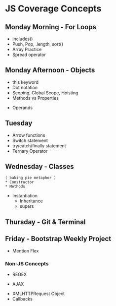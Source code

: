 # JS Coverage Concepts


## Monday Morning - For Loops
* includes()
* Push, Pop, .length, sort()
* Array Practice
* Spread operator

## Monday Afternoon - Objects
* this keyword
* Dot notation
* Scoping, Global Scope, Hoisting
* Methods vs Properties

- Operands

## Tuesday
<!-- - Node & NPM -->
- Arrow functions
- Switch statement
- try/catch/finally statement
- Ternary Operator


## Wednesday - Classes
    ( baking pie metaphor )
    * Constructor
    * Methods

- Instantiation
    * Inheritance
    * supers


## Thursday - Git & Terminal

## Friday - Bootstrap Weekly Project
- Mention Flex

### Non-JS Concepts


- REGEX

- AJAX
* XMLHTTPRequest Object
* Callbacks

